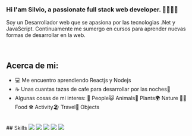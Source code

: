 ### Hi I'am Silvio, a passionate full stack web developer. 👋👨🏽‍💻

Soy un Desarrollador web que se apasiona por las tecnologias .Net y JavaScript. Continuamente me sumergo en cursos para aprender nuevas formas de desarrollar en la web.
<!--
**salinassilvio/salinassilvio** is a ✨ _special_ ✨ repository because its `README.md` (this file) appears on your GitHub profile.
Here are some ideas to get you started:
-->
</br>

## Acerca de mi:
- 💻 Me encuentro aprendiendo Reactjs y Nodejs
- ☕ Unas cuantas tazas de cafe para desarrollar por las noches🌙
- Algunas cosas de mi interes:
👦 People😺 Animals💐 Plants🌍 Nature 🍔🍕 Food ⚽ Activity🏖 Travel💎 Objects 

</br>
## Skills
<img src="https://img.shields.io/badge/HTML5-e96228" />  <img src="https://img.shields.io/badge/CSS3-0391cb" /> <img src="https://img.shields.io/badge/Bootstrap-563173" /> 
<img src="https://img.shields.io/badge/JavaScript-ffc742" />  <img src="https://img.shields.io/badge/C#-6C10B3" />
